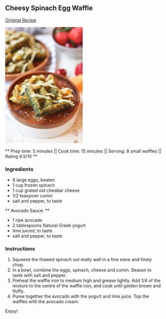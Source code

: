 ## Cheesy Spinach Egg Waffle

[Original Recipe](https://www.abbeyskitchen.com/blw-cheesy-spinach-egg-waffles-baby-toddler-keto/#wprm-recipe-container-157939)

![Picture](../img/cheesy_spinach_egg_waffle.jpg)

** Prep time: 5 minutes || Cook time: 15 minutes || Serving: 8 small waffles || Rating 9.5/10 **

### Ingredients

- 8 large eggs, beaten
- 1 cup frozen spinach
- 1 cup grated old cheddar cheese
- 1/2 teaspoon cumin
- salt and pepper, to taste

** Avocado Sauce: **

- 1 ripe avocado
- 2 tablespoons Natural Greek yogurt
- lime juiced, to taste
- salt and pepper, to taste

### Instructions

1. Squeeze the thawed spinach out really well in a fine sieve and finely chop.
2. In a bowl, combine the eggs, spinach, cheese and cumin. Season to taste with salt and pepper.
3. Preheat the waffle iron to medium high and grease lightly. Add 1/4 of the mixture to the centre of the waffle iron, and cook until golden brown and fluffy.
4. Puree together the avocado with the yogurt and lime juice. Top the waffles with the avocado cream. 

Enjoy!
